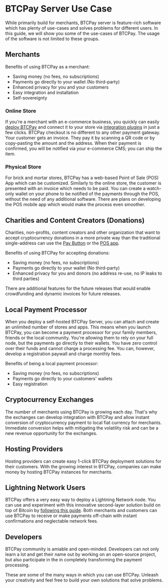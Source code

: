 # BTCPay Server Use Case

While primarily build for merchants, BTCPay server is feature-rich software which has plenty of use-cases and solves problems for different users. In this guide, we will show you some of the use-cases of BTCPay. The usage of the software is not limited to these groups.

## Merchants

Benefits of using BTCPay as a merchant:

* Saving money (no fees, no subscriptions)
* Payments go directly to your wallet (No third-party)
* Enhanced privacy for you and your customers
* Easy integration and installation
* Self-sovereignty 

### Online Store

If you're a merchant with an e-commerce business, you quickly can easily [deploy BTCPay](https://docs.btcpayserver.org/deployment) and connect it to your store via [integration plugins](https://docs.btcpayserver.org/integrations/) in just a few clicks. BTCPay checkout is no different to any other payment gateway. Your customer gets an invoice. They pay it by scanning a QR code or by copy-pasting the amount and the address. When their payment is confirmed, you will be notified via your e-commerce CMS; you can ship the item.

### Physical Store

For brick and mortar stores, BTCPay has a web-based Point of Sale (POS) App which can be customized. Similarly to the online store, the customer is presented with an invoice which needs to be paid. You can create a watch-only wallet on your phone to be notified of the payments through the POS, without the need of any additional software. There are plans on developing the POS mobile app which would make the process even smoother.

## Charities and Content Creators (Donations)

Charities, non-profits, content creators and other organization that want to accept cryptocurrency donations in a more private way than the traditional single-address can use the [Pay Button](https://docs.btcpayserver.org/btcpay-basics/gettingstarted#creating-the-pay-button) or the [POS app](https://github.com/btcpayserver/btcpayserver-doc/blob/master/GettingStarted.md#creating-the-point-of-sale-app).

Benefits of using BTCPay for accepting donations:

* Saving money (no fees, no subscriptions)
* Payments go directly to your wallet (No third-party)
* Enhanced privacy for you and donors (no address re-use, no IP leaks to third parties)

There are additional features for the future releases that would enable crowdfunding and dynamic invoices for future releases.

## Local Payment Processor

When you deploy a self-hosted BTCPay Server, you can attach and create an unlimited number of stores and apps. This means when you launch BTCPay, you can become a payment processor for your family members, friends or the local community. You're allowing them to rely on your full node, but the payments go directly to their wallets. You have zero control over their funds and cannot charge a processing fee. You can, however, develop a registration paywall and charge monthly fees. 

Benefits of being a local payment processor:

* Saving money (no fees, no subscriptions)
* Payments go directly to your customers' wallets
* Easy registration

## Cryptocurrency Exchanges

The number of merchants using BTCPay is growing each day. That's why the exchanges can develop integration with BTCPay and allow instant conversion of cryptocurrency payment to local fiat currency for merchants. Immediate conversion helps with mitigating the volatility risk and can be a new revenue opportunity for the exchanges.

## Hosting Providers

Hosting providers can create easy 1-click BTCPay deployment solutions for their customers. With the growing interest in BTCPay, companies can make money by hosting BTCPay instances for merchants.

## Lightning Network Users

BTCPay offers a very easy way to deploy a Lightning Network node. You can use and experiment with this innovative second-layer solution build on top of Bitcoin by [following this guide](LightningNetwork.md
). Both merchants and customers can use BTCPay to receive or make payments off-chain with instant confirmations and neglectable network fees.

## Developers

BTCPay community is amiable and open-minded. Developers can not only learn a lot and get their name out by working on an open-source project, but also participate in the in completely transforming the payment processing.

These are some of the many ways in which you can use BTCPay. Unleash your creativity and feel free to build your own solutions that solve problems.
